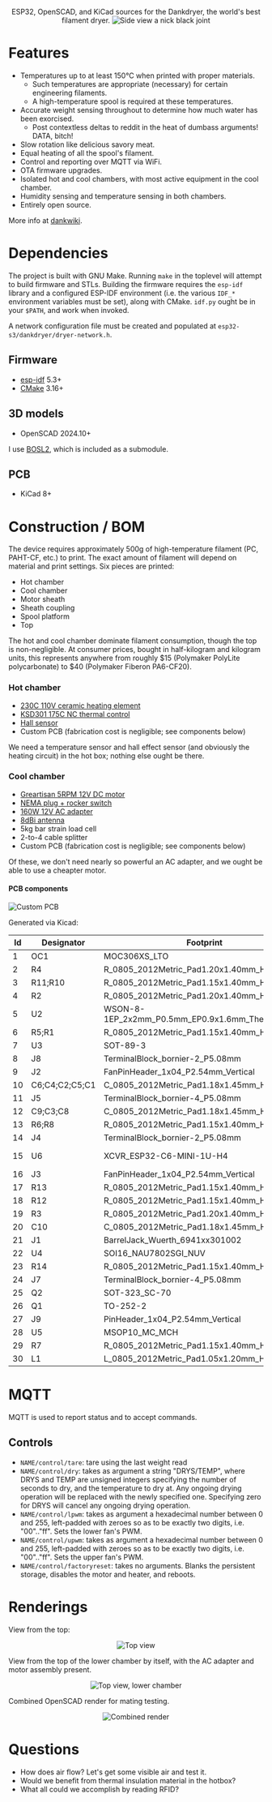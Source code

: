 <p align="center">
ESP32, OpenSCAD, and KiCad sources for the Dankdryer, the world's best filament dryer.
 <img alt="Side view" src="images/render.png"/>
 a nick black joint
</p>

# Features

* Temperatures up to at least 150℃  when printed with proper materials.
  * Such temperatures are appropriate (necessary) for certain engineering filaments.
  * A high-temperature spool is required at these temperatures.
* Accurate weight sensing throughout to determine how much water has been exorcised.
  * Post contextless deltas to reddit in the heat of dumbass arguments! DATA, bitch!
* Slow rotation like delicious savory meat.
* Equal heating of all the spool's filament.
* Control and reporting over MQTT via WiFi.
* OTA firmware upgrades.
* Isolated hot and cool chambers, with most active equipment in the cool chamber.
* Humidity sensing and temperature sensing in both chambers.
* Entirely open source.

More info at [dankwiki](https://nick-black.com/dankwiki/index.php/Dankdryer).

# Dependencies

The project is built with GNU Make.
Running `make` in the toplevel will attempt to build firmware and STLs.
Building the firmware requires the `esp-idf` library and a configured
ESP-IDF environment (i.e. the various `IDF_*` environment variables
must be set), along with CMake. `idf.py` ought be in your `$PATH`,
and work when invoked.

A network configuration file must be created and populated at
`esp32-s3/dankdryer/dryer-network.h`.

## Firmware
* [esp-idf](https://github.com/espressif/esp-idf) 5.3+
* [CMake](https://gitlab.kitware.com/cmake/cmake) 3.16+

## 3D models
* OpenSCAD 2024.10+

I use
[BOSL2](https://github.com/BelfrySCAD/BOSL2), which
is included as a submodule.

## PCB
* KiCad 8+

# Construction / BOM

The device requires approximately 500g of high-temperature filament (PC,
PAHT-CF, etc.) to print. The exact amount of filament will depend on
material and print settings. Six pieces are printed:

 * Hot chamber
 * Cool chamber
 * Motor sheath
 * Sheath coupling
 * Spool platform
 * Top

The hot and cool chamber dominate filament consumption, though
the top is non-negligible. At consumer prices, bought in half-kilogram
and kilogram units, this represents anywhere from roughly $15 (Polymaker
PolyLite polycarbonate) to $40 (Polymaker Fiberon PA6-CF20).

### Hot chamber

* [230C 110V ceramic heating element](https://www.amazon.com/dp/B0BXNPXXYW)
* [KSD301 175C NC thermal control](https://www.aliexpress.us/item/2251832675942217.html)
* [Hall sensor](https://www.digikey.com/en/products/detail/diodes-incorporated/AH3712Q-P-B/19920700)
* Custom PCB (fabrication cost is negligible; see components below)

We need a temperature sensor and hall effect sensor (and obviously the
heating circuit) in the hot box; nothing else ought be there.

### Cool chamber

* [Greartisan 5RPM 12V DC motor](https://www.amazon.com/dp/B072N867G3/)
* [NEMA plug + rocker switch](https://www.amazon.com/ASHATA-Rocker-Switch-Adapter-Printer/dp/B085VSS1F2)
* [160W 12V AC adapter](https://www.amazon.com/gp/product/B0D7GMVK2F)
* [8dBi antenna](https://www.aliexpress.us/item/3256807262687553.html)
* 5kg bar strain load cell
* 2-to-4 cable splitter
* Custom PCB (fabrication cost is negligible; see components below)

Of these, we don't need nearly so powerful an AC adapter, and we ought
be able to use a cheapter motor.

#### PCB components

<img alt="Custom PCB" src="images/pcb.png"/>

Generated via Kicad:

|Id |Designator |Footprint                         |Quantity|Designation|
|---|-----------|----------------------------------|--------|-----------
|  1|OC1|MOC306XS_LTO|1|MOC3063S|
|  2|R4|R_0805_2012Metric_Pad1.20x1.40mm_HandSolder|1|360|
|  3|R11;R10|R_0805_2012Metric_Pad1.15x1.40mm_HandSolder|2|47|
|  4|R2|R_0805_2012Metric_Pad1.20x1.40mm_HandSolder|1|620|
|  5|U2|WSON-8-1EP_2x2mm_P0.5mm_EP0.9x1.6mm_ThermalVias|1|TPS62162DSG|
|  6|R5;R1|R_0805_2012Metric_Pad1.15x1.40mm_HandSolder|2|680|
|  7|U3|SOT-89-3|1|HT7550-1-SOT89|
|  8|J8|TerminalBlock_bornier-2_P5.08mm|1|motor|
|  9|J2|FanPinHeader_1x04_P2.54mm_Vertical|1|upper fan|
| 10|C6;C4;C2;C5;C1|C_0805_2012Metric_Pad1.18x1.45mm_HandSolder|5|10u|
| 11|J5|TerminalBlock_bornier-4_P5.08mm|1|Screw_Terminal_01x04|
| 12|C9;C3;C8|C_0805_2012Metric_Pad1.18x1.45mm_HandSolder|3|0.1u|
| 13|R6;R8|R_0805_2012Metric_Pad1.15x1.40mm_HandSolder|2|4.7k|
| 14|J4|TerminalBlock_bornier-2_P5.08mm|1|heater|
| 15|U6|XCVR_ESP32-C6-MINI-1U-H4|1|ESP32-C6-MINI-1U-H4|
| 16|J3|FanPinHeader_1x04_P2.54mm_Vertical|1|lower fan|
| 17|R13|R_0805_2012Metric_Pad1.15x1.40mm_HandSolder|1|10k|
| 18|R12|R_0805_2012Metric_Pad1.15x1.40mm_HandSolder|1|330|
| 19|R3|R_0805_2012Metric_Pad1.20x1.40mm_HandSolder|1|100|
| 20|C10|C_0805_2012Metric_Pad1.18x1.45mm_HandSolder|1|1u|
| 21|J1|BarrelJack_Wuerth_6941xx301002|1|Barreljack|
| 22|U4|SOI16_NAU7802SGI_NUV|1|NAU7802SGI|
| 23|R14|R_0805_2012Metric_Pad1.15x1.40mm_HandSolder|1|3.3k|
| 24|J7|TerminalBlock_bornier-4_P5.08mm|1|5kg load cell|
| 25|Q2|SOT-323_SC-70|1|SSM3K127TU|
| 26|Q1|TO-252-2|1|BT136S-800E|
| 27|J9|PinHeader_1x04_P2.54mm_Vertical|1|Conn_01x04|
| 28|U5|MSOP10_MC_MCH|1|EMC2302|
| 29|R7|R_0805_2012Metric_Pad1.15x1.40mm_HandSolder|1|1.62k|
| 30|L1|L_0805_2012Metric_Pad1.05x1.20mm_HandSolder|1|2.2u|

# MQTT

MQTT is used to report status and to accept commands.

## Controls

* `NAME/control/tare`: tare using the last weight read
* `NAME/control/dry`: takes as argument a string "DRYS/TEMP", where DRYS and TEMP are unsigned integers
    specifying the number of seconds to dry, and the temperature to dry at. Any ongoing drying operation
    will be replaced with the newly specified one. Specifying zero for DRYS will cancel any ongoing
    drying operation.
* `NAME/control/lpwm`: takes as argument a hexadecimal number between 0 and 255, left-padded with zeroes
    so as to be exactly two digits, i.e. "00".."ff". Sets the lower fan's PWM.
* `NAME/control/upwm`: takes as argument a hexadecimal number between 0 and 255, left-padded with zeroes
    so as to be exactly two digits, i.e. "00".."ff". Sets the upper fan's PWM.
* `NAME/control/factoryreset`: takes no arguments. Blanks the persistent storage, disables the motor
    and heater, and reboots.

# Renderings

View from the top:

<p align="center">
<img alt="Top view" src="images/topview.png"/>
</p>

View from the top of the lower chamber by itself, with the AC
adapter and motor assembly present.

<p align="center">
<img alt="Top view, lower chamber" src="images/topview-croom.png"/>
</p>

Combined OpenSCAD render for mating testing.

<p align="center">
 <img alt="Combined render" src="images/stl.png"/>
</p>

# Questions

* How does air flow? Let's get some visible air and test it.
* Would we benefit from thermal insulation material in the hotbox?
* What all could we accomplish by reading RFID?
